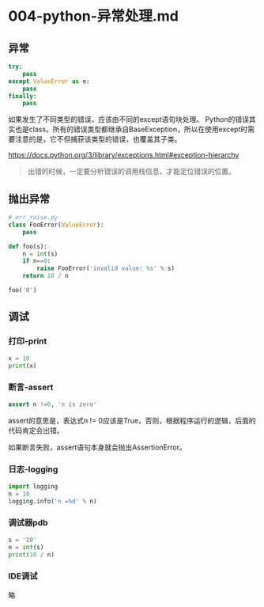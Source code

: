 # 004-python-异常处理.md
## 异常
```python
try:
    pass
except ValueError as e:
    pass
finally:
    pass
```
如果发生了不同类型的错误，应该由不同的except语句块处理。
Python的错误其实也是class，所有的错误类型都继承自BaseException，所以在使用except时需要注意的是，它不但捕获该类型的错误，也覆盖其子类。

https://docs.python.org/3/library/exceptions.html#exception-hierarchy

> 出错的时候，一定要分析错误的调用栈信息，才能定位错误的位置。

## 抛出异常
```python
# err_raise.py
class FooError(ValueError):
    pass

def foo(s):
    n = int(s)
    if n==0:
        raise FooError('invalid value: %s' % s)
    return 10 / n

foo('0')
```

## 调试
### 打印-print
```python
x = 10
print(x)
```

### 断言-assert
```python
assert n !=0, 'n is zero'
```
assert的意思是，表达式n != 0应该是True，否则，根据程序运行的逻辑，后面的代码肯定会出错。

如果断言失败，assert语句本身就会抛出AssertionError。

### 日志-logging
```python
import logging
n = 10
logging.info('n =%d' % n)
```

### 调试器pdb
```python
s = '10'
n = int(s)
print(10 / n)
```

### IDE调试
略
